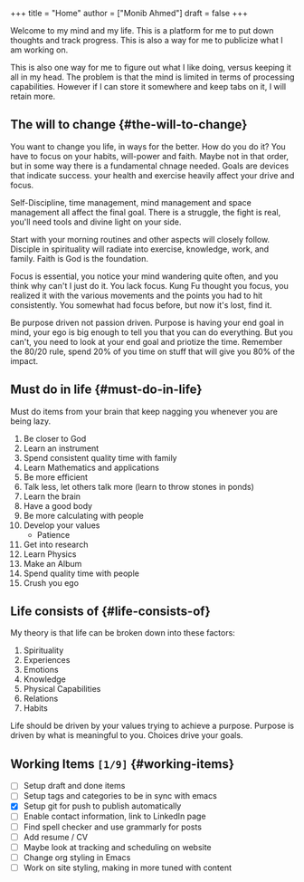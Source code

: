 +++
title = "Home"
author = ["Monib Ahmed"]
draft = false
+++

Welcome to my mind and my life. This is a platform for me to put down thoughts
and track progress. This is also a way for me to publicize what I am working
on.

This is also one way for me to figure out what I like doing, versus
keeping it all in my head. The problem is that the mind is limited
in terms of processing capabilities. However if I can store it
somewhere and keep tabs on it, I will retain more.


## The will to change {#the-will-to-change}

You want to change you life, in ways for the better. How do you do
it? You have to focus on your habits, will-power and faith. Maybe
not in that order, but in some way there is a fundamental chnage
needed. Goals are devices that indicate success. your health and
exercise heavily affect your drive and focus.

Self-Discipline, time management, mind management and space
management all affect the final goal. There is a struggle, the
fight is real, you'll need tools and divine light on your side.

Start with your morning routines and other aspects will closely
follow. Disciple in spirituality will radiate into exercise,
knowledge, work, and family. Faith is God is the foundation.

Focus is essential, you notice your mind wandering quite often, and
you think why can't I just do it. You lack focus. Kung Fu thought
you focus, you realized it with the various movements and the
points you had to hit consistently. You somewhat had focus before,
but now it's lost, find it.

Be purpose driven not passion driven. Purpose is having your end
goal in mind, your ego is big enough to tell you that you can do
everything. But you can't, you need to look at your end goal and
priotize the time. Remember the 80/20 rule, spend 20% of you time
on stuff that will give you 80% of the impact.


## Must do in life {#must-do-in-life}

Must do items from your brain that keep nagging you whenever you
are being lazy.

1.  Be closer to God
2.  Learn an instrument
3.  Spend consistent quality time with family
4.  Learn Mathematics and applications
5.  Be more efficient
6.  Talk less, let others talk more (learn to throw stones in ponds)
7.  Learn the brain
8.  Have a good body
9.  Be more calculating with people
10. Develop your values
    -   Patience
11. Get into research
12. Learn Physics
13. Make an Album
14. Spend quality time with people
15. Crush you ego


## Life consists of {#life-consists-of}

My theory is that life can be broken down into these factors:

1.  Spirituality
2.  Experiences
3.  Emotions
4.  Knowledge
5.  Physical Capabilities
6.  Relations
7.  Habits

Life should be driven by your values trying to achieve a
purpose. Purpose is driven by what is meaningful to you. Choices
drive your goals.


## Working Items <code>[1/9]</code> {#working-items}

-   [ ] Setup draft and done items
-   [ ] Setup tags and categories to be in sync with emacs
-   [X] Setup git for push to publish automatically
-   [ ] Enable contact information, link to LinkedIn page
-   [ ] Find spell checker and use grammarly for posts
-   [ ] Add resume / CV
-   [ ] Maybe look at tracking and scheduling on website
-   [ ] Change org styling in Emacs
-   [ ] Work on site styling, making in more tuned with content